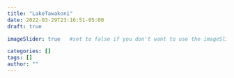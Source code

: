 ```yaml
---
title: "LakeTawakoni"
date: 2022-03-29T23:16:51-05:00
draft: true

imageSlider: true   #set to false if you don't want to use the imageSlider but a featuredImage

categories: []
tags: []
author: ""
---
```

